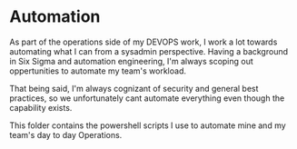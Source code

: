 # Automation

As part of the operations side of my DEVOPS work, I work a lot towards automating what I can from a sysadmin perspective. Having a background in Six Sigma and automation engineering, I'm always scoping out oppertunities to automate my team's workload. 

That being said, I'm always cognizant of security and general best practices, so we unfortunately cant automate everything even though the capability exists. 

This folder contains the powershell scripts I use to automate mine and my team's day to day Operations. 
